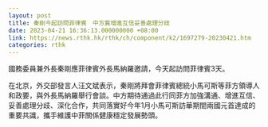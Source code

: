 ```yaml
---
layout: post
title: 秦剛今起訪問菲律賓　中方冀增進互信妥善處理分歧
date: 2023-04-21 16:36:13.000000000 +08:00
link: https://news.rthk.hk/rthk/ch/component/k2/1697279-20230421.htm
categories: rthk
---
```


國務委員兼外長秦剛應菲律賓外長馬納羅邀請，今天起訪問菲律賓3天。

在北京，外交部發言人汪文斌表示，秦剛將拜會菲律賓總統小馬可斯等菲方領導人和政要，與外長馬納羅舉行會談。中方期待通過此行同菲方加強溝通、增進互信、妥善處理分歧、深化合作，共同落實好今年1月小馬可斯訪華期間兩國元首達成的重要共識，攜手維護中菲關係健康穩定發展勢頭。
